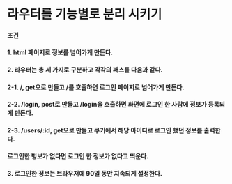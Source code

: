 # 라우터를 기능별로 분리 시키기

#### 조건
#### 1. html 페이지로 정보를 넘어가게 만든다.
#### 2. 라우터는 총 세 가지로 구분하고 각각의 패스틑 다음과 같다.
####    2-1. /, get으로 만들고 /를 호출하면 로그인 페이지로 넘어가게 만든다.
####    2-2. /login, post로 만들고 /login을 호출하면 화면에 로그인 한 사람에 정보가 등록되게 만든다.
####    2-3. /users/:id, get으로 만들고 쿠키에서 해당 아이디로 로그인 했던 정보를 출력한다. 
####          로그인한 벙보가 없다면 로그인 한 정보가 없다고 띄운다. 
#### 3. 로그인한 정보는 브라우저에 90일 동안 지속되게 설정한다.
